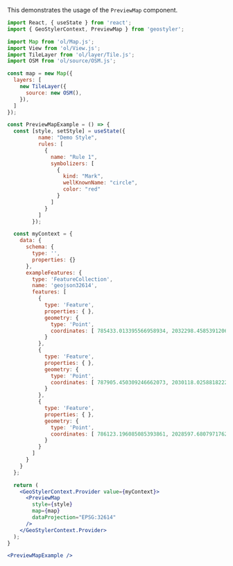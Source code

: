 <!--
 * Released under the BSD 2-Clause License
 *
 * Copyright © 2018-present, terrestris GmbH & Co. KG and GeoStyler contributors
 * All rights reserved.
 *
 * Redistribution and use in source and binary forms, with or without
 * modification, are permitted provided that the following conditions are met:
 *
 * * Redistributions of source code must retain the above copyright notice,
 *   this list of conditions and the following disclaimer.
 *
 * * Redistributions in binary form must reproduce the above copyright notice,
 *   this list of conditions and the following disclaimer in the documentation
 *   and/or other materials provided with the distribution.
 *
 * THIS SOFTWARE IS PROVIDED BY THE COPYRIGHT HOLDERS AND CONTRIBUTORS "AS IS"
 * AND ANY EXPRESS OR IMPLIED WARRANTIES, INCLUDING, BUT NOT LIMITED TO, THE
 * IMPLIED WARRANTIES OF MERCHANTABILITY AND FITNESS FOR A PARTICULAR PURPOSE
 * ARE DISCLAIMED. IN NO EVENT SHALL THE COPYRIGHT HOLDER OR CONTRIBUTORS BE
 * LIABLE FOR ANY DIRECT, INDIRECT, INCIDENTAL, SPECIAL, EXEMPLARY, OR
 * CONSEQUENTIAL DAMAGES (INCLUDING, BUT NOT LIMITED TO, PROCUREMENT OF
 * SUBSTITUTE GOODS OR SERVICES; LOSS OF USE, DATA, OR PROFITS; OR BUSINESS
 * INTERRUPTION) HOWEVER CAUSED AND ON ANY THEORY OF LIABILITY, WHETHER IN
 * CONTRACT, STRICT LIABILITY, OR TORT (INCLUDING NEGLIGENCE OR OTHERWISE)
 * ARISING IN ANY WAY OUT OF THE USE OF THIS SOFTWARE, EVEN IF ADVISED OF THE
 * POSSIBILITY OF SUCH DAMAGE.
 *
-->

This demonstrates the usage of the `PreviewMap` component.

```jsx
import React, { useState } from 'react';
import { GeoStylerContext, PreviewMap } from 'geostyler';

import Map from 'ol/Map.js';
import View from 'ol/View.js';
import TileLayer from 'ol/layer/Tile.js';
import OSM from 'ol/source/OSM.js';

const map = new Map({
  layers: [
    new TileLayer({
      source: new OSM(),
    }),
  ]
});

const PreviewMapExample = () => {
  const [style, setStyle] = useState({
          name: "Demo Style",
          rules: [
            {
              name: "Rule 1",
              symbolizers: [
                {
                  kind: "Mark",
                  wellKnownName: "circle",
                  color: "red"
                }
              ]
            }
          ]
        });

  const myContext = {
    data: {
      schema: {
        type: '',
        properties: {}
      },
      exampleFeatures: {
        type: 'FeatureCollection',
        name: 'geojson32614',
        features: [
          {
            type: 'Feature',
            properties: { },
            geometry: {
              type: 'Point',
              coordinates: [ 785433.013395566958934, 2032298.458539120620117 ]
            }
          },
          {
            type: 'Feature',
            properties: { },
            geometry: {
              type: 'Point',
              coordinates: [ 787905.450309246662073, 2030118.025881822220981 ]
            }
          },
          {
            type: 'Feature',
            properties: { },
            geometry: {
              type: 'Point',
              coordinates: [ 786123.196085085393861, 2028597.680797176202759 ]
            }
          }
        ]
      }
    }
  };

  return (
    <GeoStylerContext.Provider value={myContext}>
      <PreviewMap
        style={style}
        map={map}
        dataProjection="EPSG:32614"
      />
    </GeoStylerContext.Provider>
  );
}

<PreviewMapExample />
```
